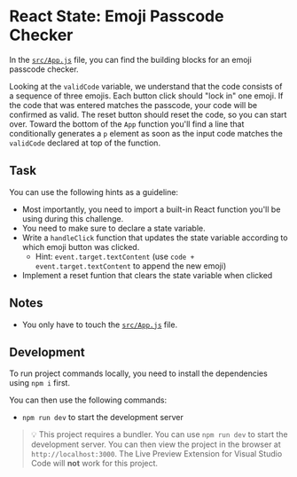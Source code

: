 # React State: Emoji Passcode Checker

In the [`src/App.js`](./src/App.js) file, you can find the building blocks for an emoji passcode checker.

Looking at the `validCode` variable, we understand that the code consists of a sequence of three emojis. Each button click should "lock in" one emoji. If the code that was entered matches the passcode, your code will be confirmed as valid. The reset button should reset the code, so you can start over. Toward the bottom of the `App` function you'll find a line that conditionally generates a `p` element as soon as the input code matches the `validCode` declared at top of the function.

## Task

You can use the following hints as a guideline:

- Most importantly, you need to import a built-in React function you'll be using during this challenge.
- You need to make sure to declare a state variable.
- Write a `handleClick` function that updates the state variable according to which emoji button was clicked.
  - Hint: `event.target.textContent` (use `code + event.target.textContent` to append the new emoji)
- Implement a reset funtion that clears the state variable when clicked

## Notes

- You only have to touch the [`src/App.js`](./src/App.js) file.

## Development

To run project commands locally, you need to install the dependencies using `npm i` first.

You can then use the following commands:

- `npm run dev` to start the development server

> 💡 This project requires a bundler. You can use `npm run dev` to start the development server. You can then view the project in the browser at `http://localhost:3000`. The Live Preview Extension for Visual Studio Code will **not** work for this project.

